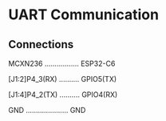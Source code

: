 # UART Communication

## Connections

MCXN236 ................. ESP32-C6

[J1:2]P4_3(RX) .......... GPIO5(TX)

[J1:4]P4_2(TX) .......... GPIO4(RX)

GND ..................... GND